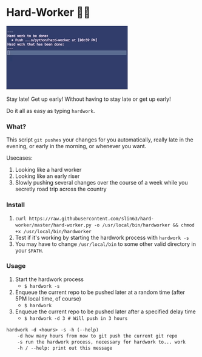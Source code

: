 # Hard-Worker 😤💦
![](./demo.gif)

Stay late! Get up early! Without having to stay late or get up early!

Do it all as easy as typing `hardwork`.

### What?
This script `git pushes` your changes for you automatically, really late in the evening, or early in the morning, or whenever you want.

Usecases:
1. Looking like a hard worker
2. Looking like an early riser
3. Slowly pushing several changes over the course of a week while you secretly road trip across the country

### Install
1. `curl https://raw.githubusercontent.com/slin63/hard-worker/master/hard-worker.py -o /usr/local/bin/hardworker && chmod +x /usr/local/bin/hardworker`
1. Test if it's working by starting the hardwork process with `hardwork -s`
1. You may have to change `/usr/local/bin` to some other valid directory in your `$PATH`.


### Usage
1. Start the hardwork process
    - `$ hardwork -s`
2. Enqueue the current repo to be pushed later at a random time (after 5PM local time, of course)
    - `$ hardwork`
3. Enqueue the current repo to be pushed later after a specified delay time
    - `$ hardwork -d 3 # Will push in 3 hours`


```
hardwork -d <hours> -s -h (--help)
    -d how many hours from now to git push the current git repo
    -s run the hardwork process, necessary for hardwork to... work
    -h / --help: print out this message
```
